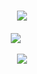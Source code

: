 <!-- Welcome to my GitHub space! -->
<h1 align="center">
    <img src="https://readme-typing-svg.herokuapp.com/?font=Righteous&size=35&center=true&vCenter=true&width=500&height=70&duration=4000&lines=👋+Hello,+Future+Collaborator!;🇮🇳+I'm+Devabrata+patra;" />
</h1>


<div align="center" style="margin-top: 20px;">

![](https://github-readme-streak-stats.herokuapp.com/?user=Devabratapatra&theme=dark&hide_border=false)&nbsp;&nbsp;&nbsp;&nbsp;&nbsp;
<!--![](https://github-readme-stats.vercel.app/api/top-langs/?username=Devabratapatra&theme=dark&hide_border=false&include_all_commits=false&count_private=false&layout=compact)-->

</div>

<div align="center">
    <img src="https://skillicons.dev/icons?i=html,css,javascript,c,cpp,python,linux,git,nodejs,mongo,arduino,github" />
</div>

